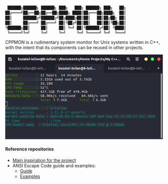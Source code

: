 
```
 ██████╗██████╗ ██████╗ ███╗   ███╗ ██████╗ ███╗   ██╗
██╔════╝██╔══██╗██╔══██╗████╗ ████║██╔═══██╗████╗  ██║
██║     ██████╔╝██████╔╝██╔████╔██║██║   ██║██╔██╗ ██║
██║     ██╔═══╝ ██╔═══╝ ██║╚██╔╝██║██║   ██║██║╚██╗██║
╚██████╗██║     ██║     ██║ ╚═╝ ██║╚██████╔╝██║ ╚████║
 ╚═════╝╚═╝     ╚═╝     ╚═╝     ╚═╝ ╚═════╝ ╚═╝  ╚═══╝
```

CPPMON is a rudimentary system monitor for Unix systems written in C++, with the intent that its components can be reused in other projects.

![appearance](Pictures/BasicUI.png)

#### Reference repositories

* [Main inspiration for the project](https://gist.github.com/caiorss/2527d1402ea1469f67fba9ab172f05e5)
* ANSI Escape Code guide and examples:
  *  [Guide](https://gist.github.com/fnky/458719343aabd01cfb17a3a4f7296797)
  *  [Examples](https://gist.github.com/RabaDabaDoba/145049536f815903c79944599c6f952a)
